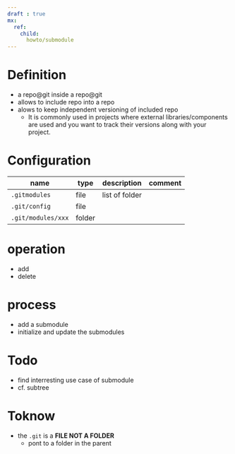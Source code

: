 ```yaml
---
draft : true
mx:  
  ref:
    child:
      howto/submodule
---
```


# Definition
- a repo@git inside a repo@git
- allows to include repo into a repo
- alows to keep independent versioning of included repo
  - It is commonly used in projects where external libraries/components are used and you want to track their versions along with your project.

# Configuration
|name|type|description|comment|
|-|-|-|-|
|`.gitmodules`|file|list of folder
|`.git/config`|file|
|`.git/modules/xxx`|folder|

# operation
- add
- delete

# process
- add a submodule
- initialize and update the submodules

# Todo
- find interresting use case of submodule
- cf. subtree

# Toknow
- the  `.git`  is a **FILE NOT A FOLDER**
  - pont to a folder in the parent



